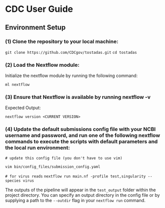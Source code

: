 # CDC User Guide

## Environment Setup

### (1) Clone the repository to your local machine:

`git clone https://github.com/CDCgov/tostadas.git` `cd tostadas`

### (2) Load the Nextflow module:

Initialize the nextflow module by running the following command:

`ml nextflow`

### (3) Ensure that Nextflow is available by running nextflow -v

Expected Output:

`nextflow version <CURRENT VERSION>`

### (4) Update the default submissions config file with your NCBI username and password, and run one of the following nextflow commands to execute the scripts with default parameters and the local run environment:

`# update this config file (you don't have to use vim)` 

`vim bin/config_files/submission_config.yaml` 

`# for virus reads` 
`nextflow run main.nf -profile test,singularity --species virus` 

The outputs of the pipeline will appear in the `test_output` folder within the project directory. You can specify an output directory in the config file or by supplying a path to the `--outdir` flag in your `nextflow run` command.
